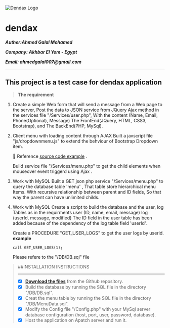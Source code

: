 ![Dendax Logo](http://dendax.com/assets/images/logo-dendax@2x.jpg)
# dendax

**_Auther:Ahmed Galal Mohamed_**

**_Company: Akhbar El Yom - Egypt_**

**_Email: ahmedgalal007@gmail.com_**


-----------------------------------------------------------------------------------------------------------------------------

## This project is a test case for dendax application


> **The requirement** 

1.  Create a simple Web form that will send a message from a Web page to the server, 
    Post the data to JSON service from JQuery Ajax method in the services file "/Services/user.php",
    With the content (Name, Email, Phone(Optional), Message)
    The FrontEnd(JQuery, HTML, CSS3, Bootstrap), and The BackEnd(PHP, MySql).
 
2.  Client menu with loading content through AJAX
    Built a javscript  file  "js/dropdownmenu.js" to extend the behviour of  Bootstrap Dropdown item.

    :green_book: Reference [source code example](http://jsfiddle.net/chirayu45/e02t2jcc/1/) .
     
    Build service file  "/Services/menu.php" to get the child elements when mouseover event triggerd  using Ajax .
     
3.  Work with MySQL
    Built  a GET json php service  "/Services/menu.php" to query the database table 'menu' , 
    That table store hierarchical menu Items.
    With recursive relationship between parent and ID fields, So that way the parent can have unlimited childs.
       
4.  Work with MySQL
    Create a script to build the database and the user, log Tables as in the requirments
    user (ID, name, email, message) 
    log (userId, message, modified)
    The ID field in the user table has been added because of the dependency of the log table field 'userId'.

    Create a PROCEDURE "GET_USER_LOGS"  to get the user logs by userid.
    **example**
    ```
    call GET_USER_LOGS(1);
    ```
    Please refere to the "/DB/DB.sql" file

>##INSTALLATION INSTRUCTIONS
>_______________________
>
>- [x] **[Download the files](https://github.com/ahmedgalal007/dendax.git)** from the Github repository.
>- [x] Build the database by running the SQL file in the directory "/DB/DB.sql".
>- [x] Creat the menu table by running the SQL file in the directory "/DB/MenuData.sql".
>- [x] Modify the Config file "/Config.php" with your MySql server database configuration (host, port, user, password, database).
>- [x] Host the application on Apatch server and run it.





